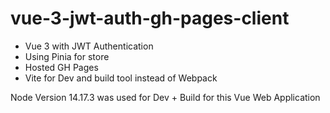 # vue-3-jwt-auth-gh-pages-client

- Vue 3 with JWT Authentication 
- Using Pinia for store 
- Hosted GH Pages
- Vite for Dev and build tool instead of Webpack

Node Version 14.17.3 was used for Dev + Build for this Vue Web Application
